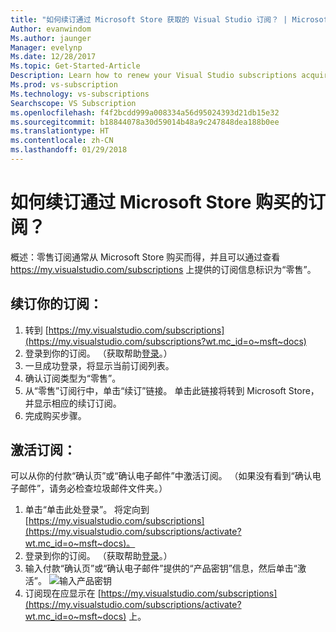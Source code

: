 ```yaml
---
title: "如何续订通过 Microsoft Store 获取的 Visual Studio 订阅？ | Microsoft Docs"
Author: evanwindom
Ms.author: jaunger
Manager: evelynp
Ms.date: 12/28/2017
Ms.topic: Get-Started-Article
Description: Learn how to renew your Visual Studio subscriptions acquired through Microsoft Store.
Ms.prod: vs-subscription
Ms.technology: vs-subscriptions
Searchscope: VS Subscription
ms.openlocfilehash: f4f2bcdd999a008334a56d95024393d21db15e32
ms.sourcegitcommit: b18844078a30d59014b48a9c247848dea188b0ee
ms.translationtype: HT
ms.contentlocale: zh-CN
ms.lasthandoff: 01/29/2018
---
```

# <a name="how-do-i-renew-a-subscription-purchased-through-microsoft-store"></a>如何续订通过 Microsoft Store 购买的订阅？
概述：零售订阅通常从 Microsoft Store 购买而得，并且可以通过查看 https://my.visualstudio.com/subscriptions 上提供的订阅信息标识为“零售”。 

## <a name="renew-your-subscription"></a>续订你的订阅： 

1. 转到 [https://my.visualstudio.com/subscriptions](https://my.visualstudio.com/subscriptions?wt.mc_id=o~msft~docs)
2. 登录到你的订阅。  （获取帮助[登录](/visualstudio/subscriptions/signing-in)。）
3. 一旦成功登录，将显示当前订阅列表。
4. 确认订阅类型为“零售”。
5. 从“零售”订阅行中，单击“续订”链接。  单击此链接将转到 Microsoft Store，并显示相应的续订订阅。 
6. 完成购买步骤。


## <a name="activate-your-subscription"></a>激活订阅： 
可以从你的付款“确认页”或“确认电子邮件”中激活订阅。  （如果没有看到“确认电子邮件”，请务必检查垃圾邮件文件夹。）   
1. 单击“单击此处登录”。  将定向到 [https://my.visualstudio.com/subscriptions](https://my.visualstudio.com/subscriptions/activate?wt.mc_id=o~msft~docs)。
2. 登录到你的订阅。  （获取帮助[登录](/visualstudio/subscriptions/signing-in)。）
3. 输入付款“确认页”或“确认电子邮件”提供的“产品密钥”信息，然后单击“激活”。
    ![输入产品密钥](_img//buy-retail/enter-product-key.png)
4. 订阅现在应显示在 [https://my.visualstudio.com/subscriptions](https://my.visualstudio.com/subscriptions/activate?wt.mc_id=o~msft~docs) 上。
